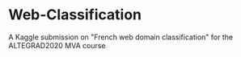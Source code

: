 # Web-Classification
A Kaggle submission on "French web domain classification" for the ALTEGRAD2020 MVA course
